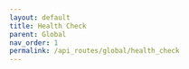 ```yaml
---
layout: default
title: Health Check
parent: Global
nav_order: 1
permalink: /api_routes/global/health_check
---
```


